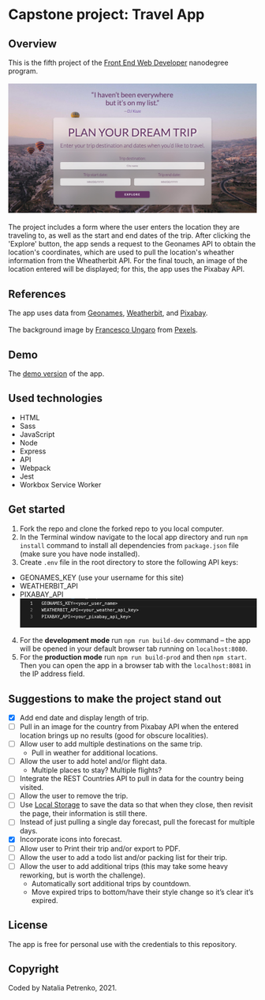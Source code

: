 # Capstone project: Travel App

## Overview
This is the fifth project of the [Front End Web Developer](https://www.udacity.com/course/front-end-web-developer-nanodegree--nd0011) nanodegree program.<br /><br />
![The app screenshot](src/client/images/Travel-app_Screenshot.jpg?raw=true "The app screenshot")<br /><br />
The project includes a form where the user enters the location they are traveling to, as well as the start and end dates of the trip. After clicking the 'Explore' button, the app sends a request to the Geonames API to obtain the location's coordinates, which are used to pull the location's wheather information from the Wheatherbit API. For the final touch, an image of the location entered will be displayed; for this, the app uses the Pixabay API.

## References
The app uses data from [Geonames](http://www.geonames.org/), [Weatherbit](https://www.weatherbit.io/), and [Pixabay](https://pixabay.com/).<br /><br />
The background image by [Francesco Ungaro](https://www.pexels.com/photo/hot-air-ballons-in-the-sky-2325446/) from [Pexels](https://www.pexels.com/).
   

## Demo
The [demo version]() of the app.

## Used technologies
- HTML
- Sass
- JavaScript
- Node
- Express
- API
- Webpack
- Jest
- Workbox Service Worker

## Get started
1. Fork the repo and clone the forked repo to you local computer.
2. In the Terminal window navigate to the local app directory and run `npm install` command to install all dependencies from `package.json` file (make sure you have node installed).
3. Create `.env` file in the root directory to store the following API keys:
- GEONAMES_KEY (use your username for this site)
- WEATHERBIT_API
- PIXABAY_API
![.env variables sample](src/client/images/env_variables_sample.png?raw=true ".env variables sample")
4. For the **development mode** run `npm run build-dev` command – the app will be opened in your default browser tab running on `localhost:8080`.
5. For the **production mode** run `npm run build-prod` and then `npm start`. Then you can open the app in a browser tab with the `localhost:8081` in the IP address field.

## Suggestions to make the project stand out
- [x] Add end date and display length of trip.
- [ ] Pull in an image for the country from Pixabay API when the entered location brings up no results (good for obscure localities).
- [ ] Allow user to add multiple destinations on the same trip.
  - Pull in weather for additional locations.
- [ ] Allow the user to add hotel and/or flight data.
  - Multiple places to stay? Multiple flights?
- [ ] Integrate the REST Countries API to pull in data for the country being visited.
- [ ] Allow the user to remove the trip.
- [ ] Use [Local Storage](https://www.taniarascia.com/how-to-use-local-storage-with-javascript/) to save the data so that when they close, then revisit the page, their information is still there.
- [ ] Instead of just pulling a single day forecast, pull the forecast for multiple days.
- [x] Incorporate icons into forecast.
- [ ] Allow user to Print their trip and/or export to PDF.
- [ ] Allow the user to add a todo list and/or packing list for their trip.
- [ ] Allow the user to add additional trips (this may take some heavy reworking, but is worth the challenge).
  - Automatically sort additional trips by countdown.
  - Move expired trips to bottom/have their style change so it’s clear it’s expired.

## License
The app is free for personal use with the credentials to this repository.

## Copyright
Coded by Natalia Petrenko, 2021.